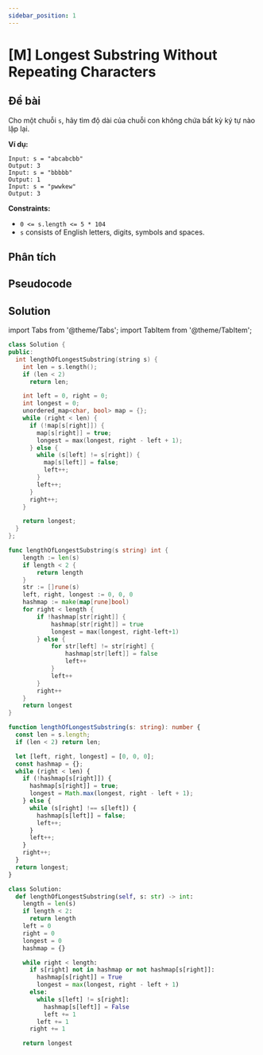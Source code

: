 ```yaml
---
sidebar_position: 1
---
```


# [M] Longest Substring Without Repeating Characters

## Đề bài

Cho một chuỗi `s`, hãy tìm độ dài của chuỗi con không chứa bất kỳ ký tự nào lặp lại.

**Ví dụ:**

```plaintext
Input: s = "abcabcbb"
Output: 3
Input: s = "bbbbb"
Output: 1
Input: s = "pwwkew"
Output: 3
```

**Constraints:**

- `0 <= s.length <= 5 * 104`
- `s` consists of English letters, digits, symbols and spaces.

## Phân tích

## Pseudocode

## Solution

import Tabs from '@theme/Tabs';
import TabItem from '@theme/TabItem';

<Tabs>
<TabItem value="cpp" label="C++">

```cpp
class Solution {
public:
  int lengthOfLongestSubstring(string s) {
    int len = s.length();
    if (len < 2)
      return len;

    int left = 0, right = 0;
    int longest = 0;
    unordered_map<char, bool> map = {};
    while (right < len) {
      if (!map[s[right]]) {
        map[s[right]] = true;
        longest = max(longest, right - left + 1);
      } else {
        while (s[left] != s[right]) {
          map[s[left]] = false;
          left++;
        }
        left++;
      }
      right++;
    }

    return longest;
  }
};
```

</TabItem>

<TabItem value="go" label="Go">

```go
func lengthOfLongestSubstring(s string) int {
	length := len(s)
	if length < 2 {
		return length
	}
	str := []rune(s)
	left, right, longest := 0, 0, 0
	hashmap := make(map[rune]bool)
	for right < length {
		if !hashmap[str[right]] {
			hashmap[str[right]] = true
			longest = max(longest, right-left+1)
		} else {
			for str[left] != str[right] {
				hashmap[str[left]] = false
				left++
			}
			left++
		}
		right++
	}
	return longest
}
```

</TabItem>

<TabItem value="typescript" label="Typescript">

```typescript
function lengthOfLongestSubstring(s: string): number {
  const len = s.length;
  if (len < 2) return len;

  let [left, right, longest] = [0, 0, 0];
  const hashmap = {};
  while (right < len) {
    if (!hashmap[s[right]]) {
      hashmap[s[right]] = true;
      longest = Math.max(longest, right - left + 1);
    } else {
      while (s[right] !== s[left]) {
        hashmap[s[left]] = false;
        left++;
      }
      left++;
    }
    right++;
  }
  return longest;
}
```

</TabItem>

<TabItem value="python" label="Python">

```python
class Solution:
  def lengthOfLongestSubstring(self, s: str) -> int:
    length = len(s)
    if length < 2:
      return length
    left = 0
    right = 0
    longest = 0
    hashmap = {}

    while right < length:
      if s[right] not in hashmap or not hashmap[s[right]]:
        hashmap[s[right]] = True
        longest = max(longest, right - left + 1)
      else:
        while s[left] != s[right]:
          hashmap[s[left]] = False
          left += 1
        left += 1
      right += 1

    return longest
```

</TabItem>

</Tabs>
